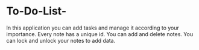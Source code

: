 # To-Do-List-
In this application you can add tasks and manage it according to your importance. Every note has a unique id.
You can add and delete notes.
You can lock and unlock your notes to add data.
  			
